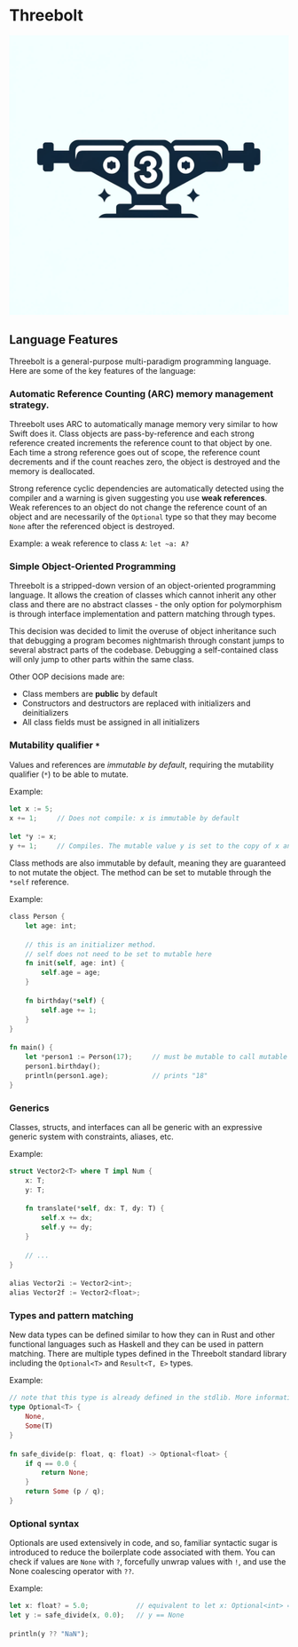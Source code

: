 # Threebolt

![](res/threebolt.webp)

## Language Features

Threebolt is a general-purpose multi-paradigm programming language. Here are some of the key features of the language:

### Automatic Reference Counting (ARC) memory management strategy.

Threebolt uses ARC to automatically manage memory very similar to how Swift does it. Class objects are pass-by-reference and each strong reference created increments the reference count to that object by one. Each time a strong reference goes out of scope, the reference count decrements and if the count reaches zero, the object is destroyed and the memory is deallocated.

Strong reference cyclic dependencies are automatically detected using the compiler and a warning is given suggesting you use **weak references**. Weak references to an object do not change the reference count of an object and are necessarily of the `Optional` type so that they may become `None` after the referenced object is destroyed.

Example: a weak reference to class `A`: `let ~a: A?`

### Simple Object-Oriented Programming

Threebolt is a stripped-down version of an object-oriented programming language. It allows the creation of classes which cannot inherit any other class and there are no abstract classes - the only option for polymorphism is through interface implementation and pattern matching through types.

This decision was decided to limit the overuse of object inheritance such that debugging a program becomes nightmarish through constant jumps to several abstract parts of the codebase. Debugging a self-contained class will only jump to other parts within the same class.

Other OOP decisions made are:

* Class members are **public** by default
* Constructors and destructors are replaced with initializers and deinitializers
* All class fields must be assigned in all initializers

### Mutability qualifier `*`

Values and references are *immutable by default*, requiring the mutability qualifier (`*`) to be able to mutate.

Example:
```rs
let x := 5;
x += 1;     // Does not compile: x is immutable by default

let *y := x;
y += 1;     // Compiles. The mutable value y is set to the copy of x and incremented.
```

Class methods are also immutable by default, meaning they are guaranteed to not mutate the object. The method can be set to mutable through the `*self` reference.

Example:
```rs
class Person {
    let age: int;

    // this is an initializer method.
    // self does not need to be set to mutable here
    fn init(self, age: int) {
        self.age = age;
    }

    fn birthday(*self) {
        self.age += 1;
    }
}

fn main() {
    let *person1 := Person(17);     // must be mutable to call mutable class method
    person1.birthday();
    println(person1.age);           // prints "18"
}
```

### Generics

Classes, structs, and interfaces can all be generic with an expressive generic system with constraints, aliases, etc.

Example:
```rs
struct Vector2<T> where T impl Num {
    x: T;
    y: T;

    fn translate(*self, dx: T, dy: T) {
        self.x += dx;
        self.y += dy;
    }

    // ...
}

alias Vector2i := Vector2<int>;
alias Vector2f := Vector2<float>;
```

### Types and pattern matching

New data types can be defined similar to how they can in Rust and other functional languages such as Haskell and they can be used in pattern matching. There are multiple types defined in the Threebolt standard library including the `Optional<T>` and `Result<T, E>` types.

Example:
```rs
// note that this type is already defined in the stdlib. More information below.
type Optional<T> {
    None,
    Some(T)
}

fn safe_divide(p: float, q: float) -> Optional<float> {
    if q == 0.0 {
        return None;
    }
    return Some (p / q);
}
```


### Optional syntax

Optionals are used extensively in code, and so, familiar syntactic sugar is introduced to reduce the boilerplate code associated with them. You can check if values are `None` with `?`, forcefully unwrap values with `!`, and use the None coalescing operator with `??`.

Example:
```rs
let x: float? = 5.0;            // equivalent to let x: Optional<int> = Some(5);
let y := safe_divide(x, 0.0);   // y == None

println(y ?? "NaN");
```